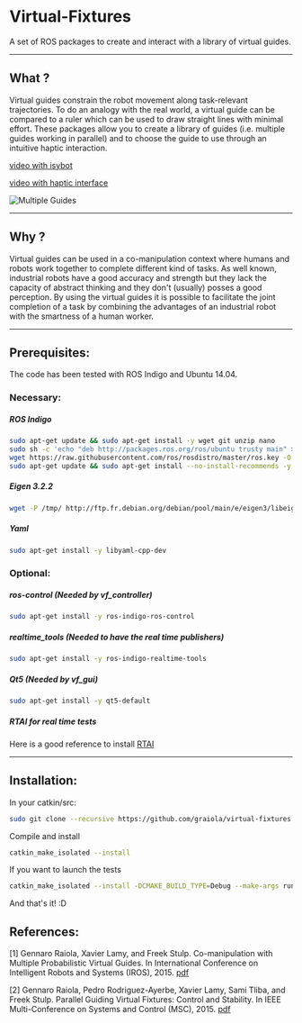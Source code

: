 Virtual-Fixtures
==============

A set of ROS packages to create and interact with a library of virtual guides.

------
## What ?

Virtual guides constrain the robot movement along task-relevant trajectories.
To do an analogy with the real world, a virtual guide can be compared to a ruler which can be used to draw straight lines with minimal effort.
These packages allow you to create a library of guides (i.e. multiple guides working in parallel) and to choose the guide to use through an intuitive haptic interaction. 

[video with isybot](https://www.youtube.com/watch?v=dYPGD8K_-hc)

[video with haptic interface](https://www.youtube.com/watch?v=K8xCxh6U_yg)


![Multiple Guides](http://perso.ensta-paristech.fr/~raiola/img/virtual_guides_simple.png)

------
## Why ?

Virtual guides can be used in a co-manipulation context where humans and robots work together to complete different kind of tasks. As well known, industrial robots have a good accuracy and strength but they lack the capacity of abstract thinking and they don't (usually) posses a good perception.
By using the virtual guides it is possible to facilitate the joint completion of a task by combining the advantages of an industrial robot with the smartness of a human worker. 

------
## Prerequisites:
The code has been tested with ROS Indigo and Ubuntu 14.04.

### Necessary:

##### ROS Indigo
```bash
sudo apt-get update && sudo apt-get install -y wget git unzip nano
sudo sh -c 'echo "deb http://packages.ros.org/ros/ubuntu trusty main" > /etc/apt/sources.list.d/ros-latest.list'
wget https://raw.githubusercontent.com/ros/rosdistro/master/ros.key -O - | sudo apt-key add -
sudo apt-get update && sudo apt-get install --no-install-recommends -y ros-indigo-ros-base python-wstool
```

##### Eigen 3.2.2
```bash
wget -P /tmp/ http://ftp.fr.debian.org/debian/pool/main/e/eigen3/libeigen3-dev_3.2.2-3_all.deb && sudo dpkg -i /tmp/libeigen3-dev_3.2.2-3_all.deb
```
##### Yaml
```bash
sudo apt-get install -y libyaml-cpp-dev
```
### Optional:
##### ros-control (Needed by vf_controller)
```bash
sudo apt-get install -y ros-indigo-ros-control
```
##### realtime_tools (Needed to have the real time publishers)
```bash
sudo apt-get install -y ros-indigo-realtime-tools 
```
##### Qt5 (Needed by vf_gui)
```bash
sudo apt-get install -y qt5-default 
```
##### RTAI for real time tests
Here is a good reference to install
[RTAI](https://www.rtai.org/userfiles/downloads/RTAICONTRIB/RTAI_Installation_Guide.pdf)

------
## Installation:
In your catkin/src:
```bash
sudo git clone --recursive https://github.com/graiola/virtual-fixtures
```
Compile and install
```bash
catkin_make_isolated --install
```
If you want to launch the tests
```bash
catkin_make_isolated --install -DCMAKE_BUILD_TYPE=Debug --make-args run_tests
```
And that's it! :D

## References:
[1]  Gennaro Raiola, Xavier Lamy, and Freek Stulp. 
     Co-manipulation with Multiple Probabilistic Virtual Guides. In International Conference on       Intelligent Robots and Systems (IROS), 2015. [pdf](https://hal-cea.archives-ouvertes.fr/hal-01170974/document)

[2]   Gennaro Raiola, Pedro Rodriguez-Ayerbe, Xavier Lamy, Sami Tliba, and Freek Stulp. Parallel Guiding Virtual Fixtures: Control and Stability. In IEEE Multi-Conference on Systems and Control (MSC), 2015. [pdf](https://hal-cea.archives-ouvertes.fr/hal-01250101/document)
